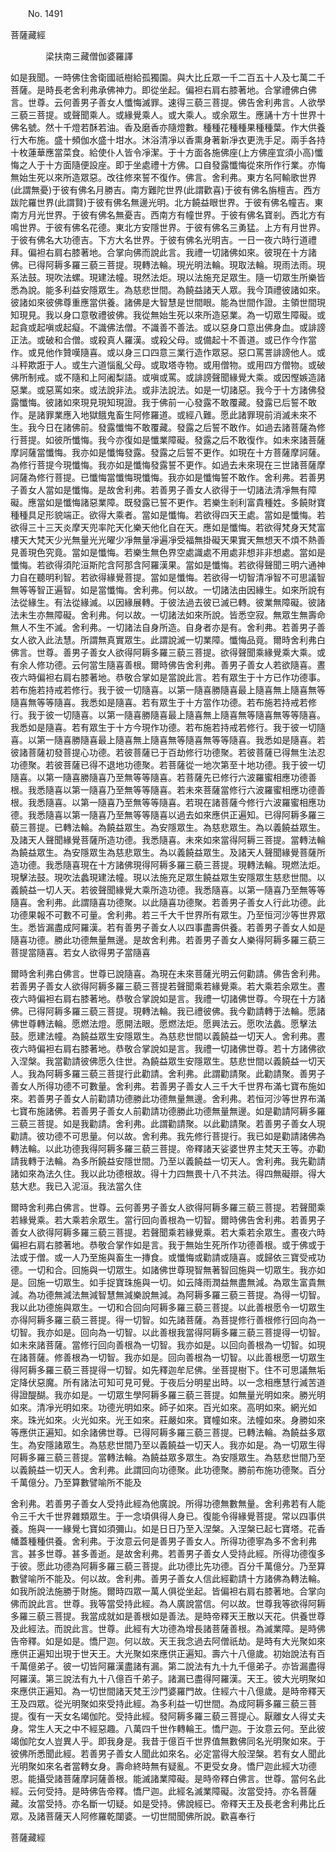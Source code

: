 ﻿　　No. 1491

菩薩藏經

　　　　梁扶南三藏僧伽婆羅譯


如是我聞。一時佛住舍衛國祇樹給孤獨園。與大比丘眾一千二百五十人及七萬二千菩薩。是時長老舍利弗承佛神力。即從坐起。偏袒右肩右膝著地。合掌禮佛白佛言。世尊。云何善男子善女人懺悔滅罪。速得三藐三菩提。佛告舍利弗言。人欲學三藐三菩提。或聲聞乘人。或緣覺乘人。或大乘人。或余眾生。應誦十方十世界十佛名號。然十千燈若酥若油。香及磨香亦隨燈數。種種花種種果種種葉。作大供養行大布施。盛十頻伽水盛十坩水。沐浴清凈以香熏身著新凈衣更洗手足。兩手各持十枚蓮華應當菜食。給使仆人皆令凈潔。于十方面各施佛座(上方佛座宜須小高)懺悔之人于十方面隨便設座。即于坐處禮十方佛。口自發露懺悔從來所作行業。亦悔無始生死以來所造眾惡。改往修來誓不復作。佛言。舍利弗。東方名阿輸歌世界(此謂無憂)于彼有佛名月勝吉。南方難陀世界(此謂歡喜)于彼有佛名旃檀吉。西方跋陀羅世界(此謂賢)于彼有佛名無邊光明。北方饒益眼世界。于彼有佛名幢吉。東南方月光世界。于彼有佛名無憂吉。西南方有幢世界。于彼有佛名寶剎。西北方有鳴世界。于彼有佛名花德。東北方安隱世界。于彼有佛名三勇猛。上方有月世界。于彼有佛名大功德吉。下方大名世界。于彼有佛名光明吉。一日一夜六時行道禮拜。偏袒右肩右膝著地。合掌向佛而說此言。我禮一切諸佛如來。彼現在十方諸佛。已得阿耨多羅三藐三菩提。現轉法輪。現光明法輪。現取法輪。現雨法雨。現系法鼓。現吹法螺。現建法幢。現然法炬。現以法施充足眾生。隨一切眾生所樂皆悉為說。能多利益安隱眾生。為慈悲世間。為饒益諸天人眾。我今頂禮彼諸如來。彼諸如來彼佛尊重應當供養。諸佛是大智慧是世間眼。能為世間作證。主領世間現知現見。我以身口意敬禮彼佛。我從無始生死以來所造惡業。為一切眾生障礙。或起貪或起嗔或起癡。不識佛法僧。不識善不善法。或以惡身口意出佛身血。或誹謗正法。或破和合僧。或殺真人羅漢。或殺父母。或備起十不善道。或已作今作當作。或見他作贊嘆隨喜。或以身三口四意三業行造作眾惡。惡口罵詈誹謗他人。或斗秤欺誑于人。或生六道惱亂父母。或取塔寺物。或用僧物。或用四方僧物。或破佛所制戒。或不隨和上阿阇梨語。或嗔或罵。或誹謗聲聞緣覺大乘。或因慳嫉造諸惡業。或惡罵如來。或法說非法。或非法說法。如是一切諸惡。我今于十方諸佛發露懺悔。彼諸如來現見現知現證。我于佛前一心發露不敢覆藏。發露已后誓不敢作。是諸罪業應入地獄餓鬼畜生阿修羅道。或經八難。愿此諸罪現前消滅未來不生。我今日在諸佛前。發露懺悔不敢覆藏。發露之后誓不敢作。如過去諸菩薩為修行菩提。如彼所懺悔。我今亦復如是懺業障礙。發露之后不敢復作。如未來諸菩薩摩訶薩當懺悔。我亦如是懺悔發露。發露之后誓不更作。如現在十方菩薩摩訶薩。為修行菩提今現懺悔。我亦如是懺悔發露誓不更作。如過去未來現在三世諸菩薩摩訶薩為修行菩提。已懺悔當懺悔現懺悔。我亦如是懺悔誓不敢作。舍利弗。若善男子善女人當如是懺悔。是故舍利弗。若善男子善女人欲得于一切諸法清凈無有障礙。應當如是懺悔諸惡業障。既發露已誓不更作。若樂生剎利富貴種姓。多饒財寶種種具足形貌端正。欲得大乘者。當如是懺悔。若欲得四天王處。當如是懺悔。若欲得三十三天炎摩天兜率陀天化樂天他化自在天。應如是懺悔。若欲得梵身天梵富樓天大梵天少光無量光光曜少凈無量凈遍凈受福無掛礙天果實天無想天不煩不熱善見善現色究竟。當如是懺悔。若樂生無色界空處識處不用處非想非非想處。當如是懺悔。若欲得須陀洹斯陀含阿那含阿羅漢果。當如是懺悔。若欲得聲聞三明六通神力自在聽明利智。若欲得緣覺菩提。當如是懺悔。若欲得一切智清凈智不可思議智無等等智正遍智。如是當懺悔。舍利弗。何以故。一切諸法由因緣生。如來所說有法從緣生。有法從緣滅。以因緣展轉。于彼法過去彼已滅已轉。彼業無障礙。彼諸法未生亦無障礙。舍利弗。何以故。一切諸法如來所說。皆悉空寂。無眾生無壽命無人不生不滅。舍利弗。一切諸法自身所造。自身者亦是有。舍利弗。若善男子善女人欲入此法慧。所謂無真實眾生。此謂說滅一切業障。懺悔品竟。爾時舍利弗白佛言。世尊。善男子善女人欲得阿耨多羅三藐三菩提。欲得聲聞乘緣覺乘大乘。或有余人修功德。云何當生隨喜善根。爾時佛告舍利弗。善男子善女人若欲隨喜。晝夜六時偏袒右肩右膝著地。恭敬合掌如是當說此言。若有眾生于十方已作功德事。若布施若持戒若修行。我于彼一切隨喜。以第一隨喜勝隨喜最上隨喜無上隨喜無等隨喜無等等隨喜。我悉如是隨喜。若有眾生于十方當作功德。若布施若持戒若修行。我于彼一切隨喜。以第一隨喜勝隨喜最上隨喜無上隨喜無等隨喜無等等隨喜。我悉如是隨喜。若有眾生于十方今現作功德。若布施若持戒若修行。我于彼一切隨喜。以第一隨喜勝隨喜最上隨喜無上隨喜無等隨喜無等等隨喜。我悉如是隨喜。若彼諸菩薩初發菩提心功德。若彼菩薩已于百劫修行功德聚。若彼菩薩已得無生法忍功德聚。若彼菩薩已得不退地功德聚。若菩薩從一地次第至十地功德。我于彼一切隨喜。以第一隨喜勝隨喜乃至無等等隨喜。若菩薩先已修行六波羅蜜相應功德善根。我悉隨喜以第一隨喜乃至無等等隨喜。若未來菩薩當修行六波羅蜜相應功德善根。我悉隨喜。以第一隨喜乃至無等等隨喜。若現在諸菩薩今修行六波羅蜜相應功德。我悉隨喜以第一隨喜乃至無等等隨喜以過去如來應供正遍知。已得阿耨多羅三藐三菩提。已轉法輪。為饒益眾生。為安隱眾生。為慈悲眾生。為以義饒益眾生。及諸天人聲聞緣覺菩薩所造功德。我悉隨喜。未來如來當得阿耨三菩提。當轉法輪為饒益眾生。為安隱眾生為慈悲眾生。為以義饒益眾生。及諸天人聲聞緣覺菩薩所造功德。我悉隨喜現在十方諸佛現得阿耨多羅三藐三菩提。現轉法輪。現燃法炬。現擊法鼓。現吹法蠡現建法幢。現以法施充足眾生饒益眾生安隱眾生慈悲世間。以義饒益一切人天。若彼聲聞緣覺大乘所造功德。我悉隨喜。以第一隨喜乃至無等等隨喜。舍利弗。此謂隨喜功德聚。以此隨喜功德聚。若善男子善女人行此功德。此功德果報不可數不可量。舍利弗。若三千大千世界所有眾生。乃至恒河沙等世界眾生。悉皆漏盡成阿羅漢。若有善男子善女人以四事盡壽供養。若善男子善女人如是隨喜功德。勝此功德無量無邊。是故舍利弗。若善男子善女人樂得阿耨多羅三藐三菩提當隨喜。若女人欲得男子當隨喜

爾時舍利弗白佛言。世尊已說隨喜。為現在未來菩薩光明云何勸請。佛告舍利弗。若善男子善女人欲得阿耨多羅三藐三菩提若聲聞乘若緣覺乘。若大乘若余眾生。晝夜六時偏袒右肩右膝著地。恭敬合掌說如是言。我禮一切諸佛世尊。今現在十方諸佛。已得阿耨多羅三藐三菩提。現轉法輪。我已禮彼佛。我今勸請轉于法輪。愿諸佛世尊轉法輪。愿燃法燈。愿開法眼。愿燃法炬。愿興法云。愿吹法蠡。愿擊法鼓。愿建法幢。為饒益眾生安隱眾生。為慈悲世間以義饒益一切天人。舍利弗。晝夜六時偏袒右肩右膝著地。恭敬合掌說如是言。我禮一切諸佛世尊。若十方諸佛欲入涅槃。我當勸請彼佛愿久住世。為饒益眾生安隱眾生。慈悲世間以義饒益一切天人。我為阿耨多羅三藐三菩提行此勸請。舍利弗。此謂勸請聚。此勸請聚。善男子善女人所得功德不可數量。舍利弗。若善男子善女人三千大千世界布滿七寶布施如來。若善男子善女人前勸請功德勝此功德無量無邊。舍利弗。若恒河沙等世界布滿七寶布施諸佛。若善男子善女人前勸請功德勝此功德無量無邊。如是勸請阿耨多羅三藐三菩提。如是我勸請。舍利弗。此謂勸請聚。以此勸請聚。若善男子善女人現勸請。彼功德不可思量。何以故。舍利弗。我先修行菩提行。我已如是勸請諸佛為轉法輪。以此功德我得阿耨多羅三藐三菩提。帝釋諸天娑婆世界主梵天王等。亦勸請我轉于法輪。為多所饒益安隱世間。乃至以義饒益一切天人。舍利弗。我先勸請諸如來為法久住。我以此功德根故。得十力四無畏十八不共法。得四無礙辯。得大慈大悲。我已入泥洹。我法當久住

爾時舍利弗白佛言。世尊。云何善男子善女人欲得阿耨多羅三藐三菩提。若聲聞乘若緣覺乘。若大乘若余眾生。當行回向善根為一切智。爾時佛告舍利弗。若善男子善女人欲得阿耨多羅三藐三菩提。若聲聞乘若緣覺乘。若大乘若余眾生。晝夜六時偏袒右肩右膝著地。恭敬合掌作如是言。我于無始生死所作功德善根。或于佛或于法或于僧。或一人乃至施與畜生一摶食。或懺悔或勸請或隨喜。或歸依三寶受戒功德。一切和合。回施與一切眾生。如諸佛世尊現智無著智回施與一切眾生。我亦如是。回施一切眾生。如手捉寶珠施與一切。如云降雨潤益無盡無減。為眾生富貴無減。為功德無減法無減智慧無減樂說無減。為阿耨多羅三藐三菩提。為得一切智。我以此功德施與眾生。一切和合回向阿耨多羅三藐三菩提。以此善根愿令一切眾生亦得阿耨多羅三藐三菩提。得一切智。如先諸菩薩。為菩提修行善根修行回向為一切智。我亦如是。回向為一切智。以此善根我當得阿耨多羅三藐三菩提得一切智。如未來諸菩薩。當修行回向善根為一切智。我亦如是。以回向善根為一切智。如現在諸菩薩。修善根為一切智。我亦如是。回向善根為一切智。以此善根愿一切眾生得阿耨多羅三藐三菩提得一切智。如先釋迦牟尼佛。坐菩提樹下。住不可思議無垢定降伏惡魔。所有諸法可知可見可覺。于夜后分明星出時。以一念相應慧行滅苦道得證醍醐。我亦如是。一切眾生學阿耨多羅三藐三菩提。如無量光明如來。勝光明如來。清凈光明如來。功德光明如來。師子如來。百光如來。高明如來。網光如來。珠光如來。火光如來。光王如來。莊嚴如來。寶幢如來。法幢如來。身勝如來等應供正遍知。如余諸佛世尊。已得阿耨多羅三藐三菩提。已轉法輪。為饒益多眾生。為安隱諸眾生。為慈悲世間乃至以義饒益一切天人。我亦如是。為一切眾生得阿耨多羅三藐三菩提。當轉法輪。為饒益眾多眾生。為安隱眾生。為慈悲世間乃至以義饒益一切天人。舍利弗。此謂回向功德聚。此功德聚。勝前布施功德聚。百分千萬億分。乃至算數譬喻所不能及

舍利弗。若善男子善女人受持此經為他廣說。所得功德無數無量。舍利弗若有人能令三千大千世界雜類眾生。于一念頃俱得人身已。復能令得緣覺菩提。常以四事供養。施與一一緣覺七寶如須彌山。如是日日乃至入涅槃。入涅槃已起七寶塔。花香幡蓋種種供養。舍利弗。于汝意云何是善男子善女人。所得功德寧為多不舍利弗言。甚多世尊。甚多善逝。是故舍利弗。若善男子善女人受持此經。所得功德復多于彼。愿此功德為阿耨多羅三藐三菩提。此功德比先功德。百分千萬億分。乃至算數譬喻所不能及。何以故。舍利弗。善男子善女人信此經勸請十方諸佛為轉法輪。如我所說法施勝于財施。爾時四眾一萬人俱從坐起。皆偏袒右肩右膝著地。合掌向佛而說此言。世尊。我等當受持此經。為人廣說當信。何以故。世尊我等欲得阿耨多羅三藐三菩提。我當成就如是善根如是善法。是時帝釋天王散以天花。供養世尊及此經法。而說此言。世尊。此經有大功德為增長諸菩薩善根。為滅業障。是時佛告帝釋。如是如是。憍尸迦。何以故。天王我念過去阿僧祇劫。是時有大光聚如來應供正遍知出現于世天王。大光聚如來應供正遍知。壽六十八億歲。初始說法有百千萬億弟子。彼一切皆阿羅漢盡諸有漏。第二說法有九十九千億弟子。亦皆漏盡得阿羅漢。第三說法有九十八億百千弟子。諸漏已盡得阿羅漢。天王。彼大光明聚如來應供正遍知。為一切世間諸天梵王沙門婆羅門故。住經六十八億歲。是時帝釋天王及四眾。從光明聚如來受持此經。為多利益一切世間。為成阿耨多羅三藐三菩提。復有一天女名竭伽陀。受持此經。發阿耨多羅三藐三菩提心。厭離女人得丈夫身。常生人天之中不經惡趣。八萬四千世作轉輪王。憍尸迦。于汝意云何。至此彼竭伽陀女人豈異人乎。即我身是。我昔于億百千世界值無數佛同名光明聚如來。于彼佛所悉聞此經。若善男子善女人聞此如來名。必定當得大般涅槃。若有女人聞此光明聚如來名者當轉女身。壽命終時無有疑亂。不更受女身。憍尸迦此經大功德恩。能攝受諸菩薩摩訶薩善根。能滅諸業障礙。是時帝釋白佛言。世尊。當何名此經。云何受持。是時佛告帝釋。憍尸迦。此經名滅業障礙。汝當受持。亦名菩薩藏。汝當受持。亦名斷一切疑。如是受持。佛說經已。帝釋天王及長老舍利弗比丘眾。及諸菩薩天人阿修羅乾闥婆。一切世間聞佛所說。歡喜奉行

菩薩藏經
